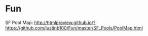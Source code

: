 # Fun

SF Pool Map:  http://htmlpreview.github.io/?https://github.com/justinb100/Fun/master/SF_Pools/PoolMap.html
